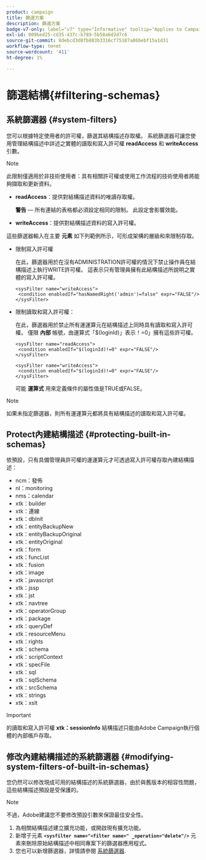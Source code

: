 ```yaml
---
product: campaign
title: 篩選方案
description: 篩選方案
badge-v7-only: label="v7" type="Informative" tooltip="Applies to Campaign Classic v7 only"
exl-id: 009bed25-cd35-437c-b789-5b58a6d2d7c6
source-git-commit: 8debcd3d8fb883b3316cf75187a86bebf15a1d31
workflow-type: tm+mt
source-wordcount: '411'
ht-degree: 1%

---
```


# 篩選結構{#filtering-schemas}

## 系統篩選器 {#system-filters}

您可以根據特定使用者的許可權，篩選其結構描述存取權。 系統篩選器可讓您使用管理結構描述中詳述之實體的讀取和寫入許可權 **readAccess** 和 **writeAccess** 引數。

>[!NOTE]
>
>此限制僅適用於非技術使用者：具有相關許可權或使用工作流程的技術使用者將能夠擷取和更新資料。

* **readAccess**：提供對結構描述資料的唯讀存取權。

   **警告**  — 所有連結的表格都必須設定相同的限制。 此設定會影響效能。

* **writeAccess**：提供對結構描述資料的寫入許可權。

這些篩選器輸入在主要 **元素** 如下列範例所示，可形成架構的層級和來限制存取。

* 限制寫入許可權

   在此，篩選器用於在沒有ADMINISTRATION許可權的情況下禁止操作員在結構描述上執行WRITE許可權。 這表示只有管理員擁有此結構描述所說明之實體的寫入許可權。

   ```
   <sysFilter name="writeAccess">      
    <condition enabledIf="hasNamedRight('admin')=false" expr="FALSE"/>    
   </sysFilter>
   ```

* 限制讀取和寫入許可權：

   在此，篩選器用於禁止所有運運算元在結構描述上同時具有讀取和寫入許可權。 僅限 **內部** 帳號，由運算式「$(loginId)」表示！=0」擁有這些許可權。

   ```
   <sysFilter name="readAccess"> 
    <condition enabledIf="$(loginId)!=0" expr="FALSE"/>
   </sysFilter>
   
   <sysFilter name="writeAccess">  
    <condition enabledIf="$(loginId)!=0" expr="FALSE"/>
   </sysFilter>
   ```

   可能 **運算式** 用來定義條件的屬性值是TRUE或FALSE。

>[!NOTE]
>
>如果未指定篩選器，則所有運運算元都將具有結構描述的讀取和寫入許可權。

## Protect內建結構描述 {#protecting-built-in-schemas}

依預設，只有具備管理員許可權的運運算元才可透過寫入許可權存取內建結構描述：

* ncm：發佈
* nl：monitoring
* nms：calendar
* xtk：builder
* xtk：連線
* xtk：dbInit
* xtk：entityBackupNew
* xtk：entityBackupOriginal
* xtk：entityOriginal
* xtk：form
* xtk：funcList
* xtk：fusion
* xtk：image
* xtk：javascript
* xtk：jssp
* xtk：jst
* xtk：navtree
* xtk：operatorGroup
* xtk：package
* xtk：queryDef
* xtk：resourceMenu
* xtk：rights
* xtk：schema
* xtk：scriptContext
* xtk：specFile
* xtk：sql
* xtk：sqlSchema
* xtk：srcSchema
* xtk：strings
* xtk：xslt

>[!IMPORTANT]
>
>的讀取和寫入許可權 **xtk：sessionInfo** 結構描述只能由Adobe Campaign執行個體的內部帳戶存取。

## 修改內建結構描述的系統篩選器 {#modifying-system-filters-of-built-in-schemas}

您仍然可以修改現成可用的結構描述的系統篩選器，由於與舊版本的相容性問題，這些結構描述預設是受保護的。

>[!NOTE]
>
>不過，Adobe建議您不要修改預設引數來保證最佳安全性。

1. 為相關結構描述建立擴充功能，或開啟現有擴充功能。
1. 新增子元素 **`<sysfilter name="<filter name>" _operation="delete"/>`** 元素來刪除原始結構描述中相同專案下的篩選器應用程式。
1. 您也可以新增篩選器，詳情請參閱 [系統篩選器](#system-filters).
